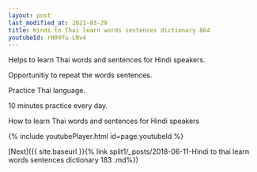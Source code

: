 ```yaml
---
layout: post
last_modified_at: 2021-03-29
title: Hindi to Thai learn words sentences dictionary 864 
youtubeId: rH09Tu-LNv4
---
```

 
 
Helps to learn Thai words and sentences for Hindi speakers.

Opportunitiy to repeat the words sentences. 

Practice Thai language. 
 
10 minutes practice every day. 
 
How to learn Thai words and sentences for Hindi speakers 
 
{% include youtubePlayer.html id=page.youtubeId %}
 
 
[Next]({{ site.baseurl }}{% link  split1/_posts/2018-06-11-Hindi to thai learn words sentences dictionary 183 .md%})
 
